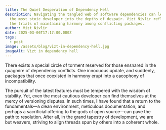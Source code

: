 ```yaml
---
title: The Quiet Desperation of Dependency Hell
description: Navigating the tangled web of software dependencies can lead even
  the most stoic developer into the depths of despair. Vizt Nivlir reflects on
  the trials of maintaining harmony among conflicting packages.
author: Vizt Nivlir
date: 2025-03-06T17:17:00.000Z
tags:
  - post
image: /assets/blog/vizt-in-dependency-hell.jpg
imageAlt: Vizt in dependency hell
---
```

There exists a special circle of torment reserved for those ensnared in the quagmire of dependency conflicts. One innocuous update, and suddenly, packages that once coexisted in harmony erupt into a cacophony of incompatibility.

The pursuit of the latest features must be tempered with the wisdom of stability. Yet, even the most cautious developer can find themselves at the mercy of versioning disputes. In such times, I have found that a return to the fundamentals—a clean environment, meticulous documentation, and perhaps a sacrificial offering to the gods of open source—can pave the path to resolution. After all, in the grand tapestry of development, we are but weavers, striving to align threads spun by others into a coherent whole.
